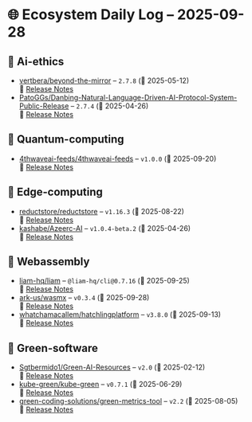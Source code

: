 # 🌐 Ecosystem Daily Log – 2025-09-28

## 🔹 Ai-ethics
- [vertbera/beyond-the-mirror](https://github.com/vertbera/beyond-the-mirror/releases/tag/2.7.8) – `2.7.8` (📅 2025-05-12)  
  🔗 [Release Notes](https://github.com/vertbera/beyond-the-mirror/releases/tag/2.7.8)
- [PatoGGs/Danbing-Natural-Language-Driven-AI-Protocol-System-Public-Release](https://github.com/PatoGGs/Danbing-Natural-Language-Driven-AI-Protocol-System-Public-Release/releases/tag/2.7.4) – `2.7.4` (📅 2025-04-26)  
  🔗 [Release Notes](https://github.com/PatoGGs/Danbing-Natural-Language-Driven-AI-Protocol-System-Public-Release/releases/tag/2.7.4)

## 🔹 Quantum-computing
- [4thwaveai-feeds/4thwaveai-feeds](https://github.com/4thwaveai-feeds/4thwaveai-feeds/releases/tag/v1.0.0) – `v1.0.0` (📅 2025-09-20)  
  🔗 [Release Notes](https://github.com/4thwaveai-feeds/4thwaveai-feeds/releases/tag/v1.0.0)

## 🔹 Edge-computing
- [reductstore/reductstore](https://github.com/reductstore/reductstore/releases/tag/v1.16.3) – `v1.16.3` (📅 2025-08-22)  
  🔗 [Release Notes](https://github.com/reductstore/reductstore/releases/tag/v1.16.3)
- [kashabe/Azeerc-AI](https://github.com/kashabe/Azeerc-AI/releases/tag/v1.0.4-beta.2) – `v1.0.4-beta.2` (📅 2025-04-26)  
  🔗 [Release Notes](https://github.com/kashabe/Azeerc-AI/releases/tag/v1.0.4-beta.2)

## 🔹 Webassembly
- [liam-hq/liam](https://github.com/liam-hq/liam/releases/tag/%40liam-hq/cli%400.7.16) – `@liam-hq/cli@0.7.16` (📅 2025-09-25)  
  🔗 [Release Notes](https://github.com/liam-hq/liam/releases/tag/%40liam-hq/cli%400.7.16)
- [ark-us/wasmx](https://github.com/ark-us/wasmx/releases/tag/v0.3.4) – `v0.3.4` (📅 2025-09-28)  
  🔗 [Release Notes](https://github.com/ark-us/wasmx/releases/tag/v0.3.4)
- [whatchamacallem/hatchlingplatform](https://github.com/whatchamacallem/hatchlingplatform/releases/tag/v3.8.0) – `v3.8.0` (📅 2025-09-13)  
  🔗 [Release Notes](https://github.com/whatchamacallem/hatchlingplatform/releases/tag/v3.8.0)

## 🔹 Green-software
- [Sgtbermido1/Green-AI-Resources](https://github.com/Sgtbermido1/Green-AI-Resources/releases/tag/v2.0) – `v2.0` (📅 2025-02-12)  
  🔗 [Release Notes](https://github.com/Sgtbermido1/Green-AI-Resources/releases/tag/v2.0)
- [kube-green/kube-green](https://github.com/kube-green/kube-green/releases/tag/v0.7.1) – `v0.7.1` (📅 2025-06-29)  
  🔗 [Release Notes](https://github.com/kube-green/kube-green/releases/tag/v0.7.1)
- [green-coding-solutions/green-metrics-tool](https://github.com/green-coding-solutions/green-metrics-tool/releases/tag/v2.2) – `v2.2` (📅 2025-08-05)  
  🔗 [Release Notes](https://github.com/green-coding-solutions/green-metrics-tool/releases/tag/v2.2)